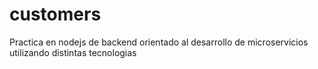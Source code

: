 # customers
Practica en nodejs de backend orientado al desarrollo de microservicios utilizando distintas tecnologias
